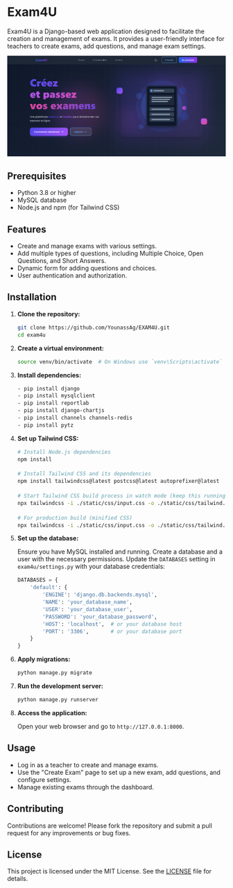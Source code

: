 # Exam4U

Exam4U is a Django-based web application designed to facilitate the creation and management of exams. It provides a user-friendly interface for teachers to create exams, add questions, and manage exam settings.

![Home Photo](static/images/home.png)

## Prerequisites

- Python 3.8 or higher
- MySQL database
- Node.js and npm (for Tailwind CSS)

## Features

- Create and manage exams with various settings.
- Add multiple types of questions, including Multiple Choice, Open Questions, and Short Answers.
- Dynamic form for adding questions and choices.
- User authentication and authorization.

## Installation

1. **Clone the repository:**

   ```bash
   git clone https://github.com/YounassAg/EXAM4U.git
   cd exam4u
   ```

2. **Create a virtual environment:**

   ```bash
   source venv/bin/activate  # On Windows use `venv\Scripts\activate`
   ```

3. **Install dependencies:**

   ```bash
   - pip install django
   - pip install mysqlclient
   - pip install reportlab
   - pip install django-chartjs
   - pip install channels channels-redis
   - pip install pytz
   ```

4. **Set up Tailwind CSS:**

   ```bash
   # Install Node.js dependencies
   npm install

   # Install Tailwind CSS and its dependencies
   npm install tailwindcss@latest postcss@latest autoprefixer@latest

   # Start Tailwind CSS build process in watch mode (keep this running during development)
   npx tailwindcss -i ./static/css/input.css -o ./static/css/tailwind.css --watch

   # For production build (minified CSS)
   npx tailwindcss -i ./static/css/input.css -o ./static/css/tailwind.css --minify
   ```

5. **Set up the database:**

   Ensure you have MySQL installed and running. Create a database and a user with the necessary permissions. Update the `DATABASES` setting in `exam4u/settings.py` with your database credentials:

   ```python
   DATABASES = {
       'default': {
           'ENGINE': 'django.db.backends.mysql',
           'NAME': 'your_database_name',
           'USER': 'your_database_user',
           'PASSWORD': 'your_database_password',
           'HOST': 'localhost',  # or your database host
           'PORT': '3306',       # or your database port
       }
   }
   ```

6. **Apply migrations:**

   ```bash
   python manage.py migrate
   ```

7. **Run the development server:**

   ```bash
   python manage.py runserver
   ```

8. **Access the application:**

   Open your web browser and go to `http://127.0.0.1:8000`.

## Usage

- Log in as a teacher to create and manage exams.
- Use the "Create Exam" page to set up a new exam, add questions, and configure settings.
- Manage existing exams through the dashboard.

## Contributing

Contributions are welcome! Please fork the repository and submit a pull request for any improvements or bug fixes.

## License

This project is licensed under the MIT License. See the [LICENSE](LICENSE) file for details.
